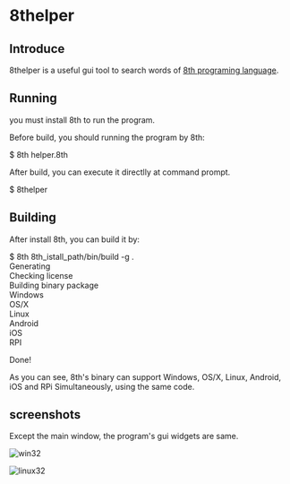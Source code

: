 # 8thelper

## Introduce

8thelper is a useful gui tool to search words of [8th programing language](http://8th-dev.com).

## Running

you must install 8th to run the program.

Before build, you should running the program by 8th:

$ 8th helper.8th

After build, you can execute it directlly at command prompt.

$ 8thelper

## Building

After install 8th, you can build it by:

$ 8th 8th_istall_path/bin/build -g .   
Generating  
Checking license  
Building binary package   
Windows   
OS/X   
Linux   
Android   
iOS  
RPI  

Done!

As you can see, 8th's binary can support Windows, OS/X, Linux, Android, iOS and RPi Simultaneously, using the same code.

## screenshots

Except the main window, the program's gui widgets are same.

![win32](https://content-na.drive.amazonaws.com/cdproxy/templink/IYdghuXIVpDCULjuTdVchxuesuN8B8vqJ6HbIouWMLkE0Xnc3/alt/thumb?viewBox=1280)

![linux32](https://content-na.drive.amazonaws.com/cdproxy/templink/0Os5fwAs8G17-cVkTnezfiPgafzH08vf5Q8VviGaygME0Xnc3/alt/thumb?viewBox=1280)
